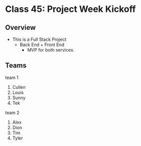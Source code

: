 # Class 45: Project Week Kickoff

## Overview

* This is a Full Stack Project
  * Back End + Front End
    * MVP for both services.

## Teams

team 1
1. Cullen
2. Louis
3. Sunny
4. Tek

team 2
1. Alex
2. Dion
3. Tim
4. Tyler

